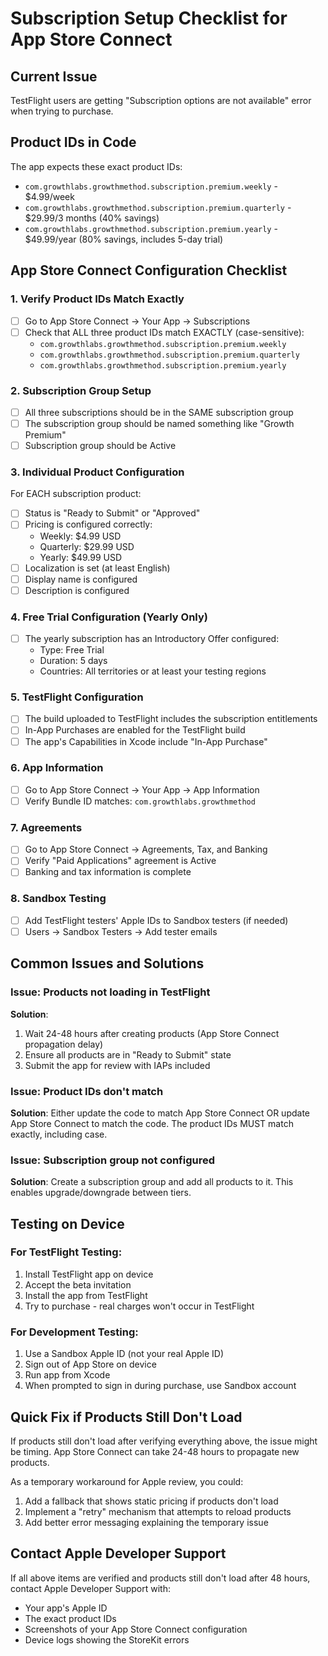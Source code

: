 # Subscription Setup Checklist for App Store Connect

## Current Issue
TestFlight users are getting "Subscription options are not available" error when trying to purchase.

## Product IDs in Code
The app expects these exact product IDs:
- `com.growthlabs.growthmethod.subscription.premium.weekly` - $4.99/week
- `com.growthlabs.growthmethod.subscription.premium.quarterly` - $29.99/3 months (40% savings)
- `com.growthlabs.growthmethod.subscription.premium.yearly` - $49.99/year (80% savings, includes 5-day trial)

## App Store Connect Configuration Checklist

### 1. Verify Product IDs Match Exactly
- [ ] Go to App Store Connect → Your App → Subscriptions
- [ ] Check that ALL three product IDs match EXACTLY (case-sensitive):
  - `com.growthlabs.growthmethod.subscription.premium.weekly`
  - `com.growthlabs.growthmethod.subscription.premium.quarterly`
  - `com.growthlabs.growthmethod.subscription.premium.yearly`

### 2. Subscription Group Setup
- [ ] All three subscriptions should be in the SAME subscription group
- [ ] The subscription group should be named something like "Growth Premium"
- [ ] Subscription group should be Active

### 3. Individual Product Configuration
For EACH subscription product:
- [ ] Status is "Ready to Submit" or "Approved"
- [ ] Pricing is configured correctly:
  - Weekly: $4.99 USD
  - Quarterly: $29.99 USD
  - Yearly: $49.99 USD
- [ ] Localization is set (at least English)
- [ ] Display name is configured
- [ ] Description is configured

### 4. Free Trial Configuration (Yearly Only)
- [ ] The yearly subscription has an Introductory Offer configured:
  - Type: Free Trial
  - Duration: 5 days
  - Countries: All territories or at least your testing regions

### 5. TestFlight Configuration
- [ ] The build uploaded to TestFlight includes the subscription entitlements
- [ ] In-App Purchases are enabled for the TestFlight build
- [ ] The app's Capabilities in Xcode include "In-App Purchase"

### 6. App Information
- [ ] Go to App Store Connect → Your App → App Information
- [ ] Verify Bundle ID matches: `com.growthlabs.growthmethod`

### 7. Agreements
- [ ] Go to App Store Connect → Agreements, Tax, and Banking
- [ ] Verify "Paid Applications" agreement is Active
- [ ] Banking and tax information is complete

### 8. Sandbox Testing
- [ ] Add TestFlight testers' Apple IDs to Sandbox testers (if needed)
- [ ] Users → Sandbox Testers → Add tester emails

## Common Issues and Solutions

### Issue: Products not loading in TestFlight
**Solution**: 
1. Wait 24-48 hours after creating products (App Store Connect propagation delay)
2. Ensure all products are in "Ready to Submit" state
3. Submit the app for review with IAPs included

### Issue: Product IDs don't match
**Solution**: 
Either update the code to match App Store Connect OR update App Store Connect to match the code.
The product IDs MUST match exactly, including case.

### Issue: Subscription group not configured
**Solution**: 
Create a subscription group and add all products to it. This enables upgrade/downgrade between tiers.

## Testing on Device

### For TestFlight Testing:
1. Install TestFlight app on device
2. Accept the beta invitation
3. Install the app from TestFlight
4. Try to purchase - real charges won't occur in TestFlight

### For Development Testing:
1. Use a Sandbox Apple ID (not your real Apple ID)
2. Sign out of App Store on device
3. Run app from Xcode
4. When prompted to sign in during purchase, use Sandbox account

## Quick Fix if Products Still Don't Load

If products still don't load after verifying everything above, the issue might be timing. 
App Store Connect can take 24-48 hours to propagate new products. 

As a temporary workaround for Apple review, you could:
1. Add a fallback that shows static pricing if products don't load
2. Implement a "retry" mechanism that attempts to reload products
3. Add better error messaging explaining the temporary issue

## Contact Apple Developer Support
If all above items are verified and products still don't load after 48 hours, contact Apple Developer Support with:
- Your app's Apple ID
- The exact product IDs
- Screenshots of your App Store Connect configuration
- Device logs showing the StoreKit errors